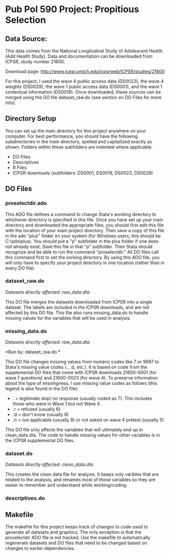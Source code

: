 # Pub Pol 590 Project: Propitious Selection

## Data Source:

This data comes from the National Longitudinal Study of Adolescent Health (Add Health Study). Data and documentation can be downloaded from ICPSR, study number 21600.  

Download page: http://www.icpsr.umich.edu/icpsrweb/ICPSR/studies/21600  

For this project, I used the wave 4 public access data (DS0023), the wave 4 weights (DS0029), the wave 1 public access data (DS0001), and the wave 1 contextual information (DS0019). Once downloaded, these sources can be merged using the DO file dataset_raw.do (see section on DO Files for more info).

## Directory Setup

You can set up the main directory for this project anywhere on your computer. For best performance, you should have the following subdirectories in the main directory, spelled and capitalized exactly as shown. Folders within these subfolders are indented where applicable.

*	DO Files
*	Descriptives
*	R Files
*	ICPSR downloads (subfolders: DS0001, DS0019, DS0023, DS0029)

## DO Files

### proselectdir.ado

This ADO file defines a command to change Stata's working directory to whichever directory is specified in this file. Once you have set up your main directory and downloaded the appropriate files, you should first edit this file with the location of your main project directory. Then save a copy of this file in the ado "plus" folder on your system (for Windows users, this should be C:\ado\plus). You should put a "p" subfolder in the plus folder if one does not already exist. Save this file in that "p" subfolder. Then Stata should recognize and be able to run the command "proselectdir." All DO files call this command first to set the sorking directory. By using this ADO file, you will only have to specify your project directory in one location (rather than in every DO file).

### dataset_raw.do

*Datasets directly affected: raw_data.dta*  

This DO file merges the datasets downloaded from ICPSR into a single dataset. The labels are included in the ICPSR downloads, and are not affected by this DO file. This file also runs missing_data.do to handle missing values for the variables that will be used in analysis.

### missing_data.do

*Datasets directly affected: raw_data.dta*  

*Run by: dataset_raw.do *  

This DO file changes missing values from numeric codes like 7 or 9997 to Stata's missing value codes (., .d, etc.). It is based on code from the supplemental DO files that come with ICPSR downloads 21600-0001 (for wave 1 questions) and 21600-0023 (for wave 4). To preserve information about the type of missingness, I use missing value codes as follows (this legend is also found in the DO file):

*	. = legitimate skip/ no response (usually coded as 7). This includes those who were in Wave 1 but not Wave 4.
*	.r = refused (usually 6)
*	.d = don't know (usually 8)
*	.n = not applicable (usually 9) or not asked on wave 4 pretest (usually 5)

This DO file only affects the variables that will ultimately end up in clean_data.dta. The code to handle missing values for other variables is in the ICPSR supplemental DO files.

### dataset.do

*Datasets directly affected: clean_data.dta*  

This creates the clean data file for analysis. It keeps only varibles that are related to the analysis, and renames most of those variables so they are easier to remember and understand while working/coding.

### descriptives.do



## Makefile

The makefile for this project keeps track of changes to code used to generate all datasets and graphics. The only exception is that the proselectdir ADO file is not tracked. Use the makefile to automatically regenerate datasets and DO files that need to be changed based on changes to earlier dependencies.